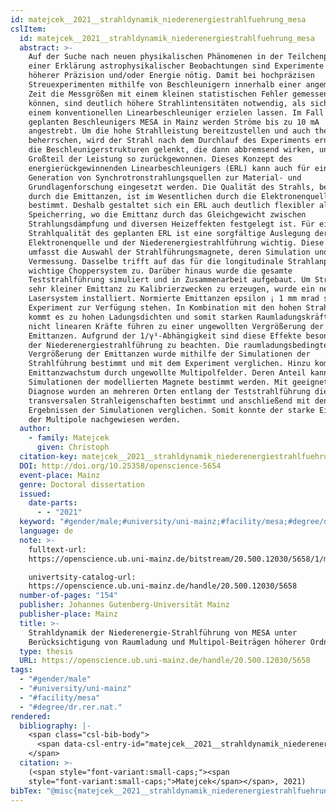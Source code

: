 ```yaml
---
id: matejcek__2021__strahldynamik_niederenergiestrahlfuehrung_mesa
cslItem:
  id: matejcek__2021__strahldynamik_niederenergiestrahlfuehrung_mesa
  abstract: >-
    Auf der Suche nach neuen physikalischen Phänomenen in der Teilchenphysik und
    einer Erklärung astrophysikalischer Beobachtungen sind Experimente mit immer
    höherer Präzision und/oder Energie nötig. Damit bei hochpräzisen
    Streuexperimenten mithilfe von Beschleunigern innerhalb einer angemessenen
    Zeit die Messgrößen mit einem kleinen statistischen Fehler gemessen werden
    können, sind deutlich höhere Strahlintensitäten notwendig, als sich mit
    einem konventionellen Linearbeschleuniger erzielen lassen. Im Fall des
    geplanten Beschleunigers MESA in Mainz werden Ströme bis zu 10 mA
    angestrebt. Um die hohe Strahlleistung bereitzustellen und auch thermisch zu
    beherrschen, wird der Strahl nach dem Durchlauf des Experiments erneut durch
    die Beschleunigerstrukturen gelenkt, die dann abbremsend wirken, und der
    Großteil der Leistung so zurückgewonnen. Dieses Konzept des
    energierückgewinnenden Linearbeschleunigers (ERL) kann auch für eine neue
    Generation von Synchrotronstrahlungsquellen zur Material- und
    Grundlagenforschung eingesetzt werden. Die Qualität des Strahls, beschrieben
    durch die Emittanzen, ist im Wesentlichen durch die Elektronenquelle
    bestimmt. Deshalb gestaltet sich ein ERL auch deutlich flexibler als ein
    Speicherring, wo die Emittanz durch das Gleichgewicht zwischen
    Strahlungsdämpfung und diversen Heizeffekten festgelegt ist. Für eine gute
    Strahlqualität des geplanten ERL ist eine sorgfältige Auslegung der
    Elektronenquelle und der Niederenergiestrahlführung wichtig. Diese Arbeit
    umfasst die Auswahl der Strahlführungsmagnete, deren Simulation und
    Vermessung. Dasselbe trifft auf das für die longitudinale Strahlanpassung
    wichtige Choppersystem zu. Darüber hinaus wurde die gesamte
    Teststrahlführung simuliert und in Zusammenarbeit aufgebaut. Um Strahlen mit
    sehr kleiner Emittanz zu Kalibrierzwecken zu erzeugen, wurde ein neues
    Lasersystem installiert. Normierte Emittanzen epsilon ¡ 1 mm mrad sollen am
    Experiment zur Verfügung stehen. In Kombination mit den hohen Strahlströmen
    kommt es zu hohen Ladungsdichten und somit starken Raumladungskräften. Diese
    nicht linearen Kräfte führen zu einer ungewollten Vergrößerung der
    Emittanzen. Aufgrund der 1/γ³-Abhängigkeit sind diese Effekte besonders in
    der Niederenergiestrahlführung zu beachten. Die raumladungsbedingte
    Vergrößerung der Emittanzen wurde mithilfe der Simulationen der
    Strahlführung bestimmt und mit dem Experiment verglichen. Hinzu kommt das
    Emittanzwachstum durch ungewollte Multipolfelder. Deren Anteil kann mit
    Simulationen der modellierten Magnete bestimmt werden. Mit geeigneter
    Diagnose wurden an mehreren Orten entlang der Teststrahlführung die
    transversalen Strahleigenschaften bestimmt und anschließend mit den
    Ergebnissen der Simulationen verglichen. Somit konnte der starke Einfluss
    der Multipole nachgewiesen werden.
  author:
    - family: Matejcek
      given: Christoph
  citation-key: matejcek__2021__strahldynamik_niederenergiestrahlfuehrung_mesa
  DOI: http://doi.org/10.25358/openscience-5654
  event-place: Mainz
  genre: Doctoral dissertation
  issued:
    date-parts:
      - - "2021"
  keyword: "#gender/male;#university/uni-mainz;#facility/mesa;#degree/dr.rer.nat."
  language: de
  note: >-
    fulltext-url:
    https://openscience.ub.uni-mainz.de/bitstream/20.500.12030/5658/1/matejcek_christoph-strahldynamik_-20210218135741640.pdf

    univertsity-catalog-url:
    https://openscience.ub.uni-mainz.de/handle/20.500.12030/5658
  number-of-pages: "154"
  publisher: Johannes Gutenberg-Universität Mainz
  publisher-place: Mainz
  title: >-
    Strahldynamik der Niederenergie-Strahlführung von MESA unter
    Berücksichtigung von Raumladung und Multipol-Beiträgen höherer Ordnung
  type: thesis
  URL: https://openscience.ub.uni-mainz.de/handle/20.500.12030/5658
tags:
  - "#gender/male"
  - "#university/uni-mainz"
  - "#facility/mesa"
  - "#degree/dr.rer.nat."
rendered:
  bibliography: |-
    <span class="csl-bib-body">
      <span data-csl-entry-id="matejcek__2021__strahldynamik_niederenergiestrahlfuehrung_mesa" class="csl-entry"><span class='author-bib'>Matejcek</span>. <span class='date-bib'>(2021)</span>. <span class='title'><i><b><span style="font-style:normal;">Strahldynamik der Niederenergie-Strahlführung von MESA unter Berücksichtigung von Raumladung und Multipol-Beiträgen höherer Ordnung</span></b></i></span> [Doctoral dissertation, Johannes Gutenberg-Universität Mainz]. <span class='URL'><a href='https://doi.org/http://doi.org/10.25358/openscience-5654'>LINK</a></span></span>
    </span>
  citation: >-
    (<span style="font-variant:small-caps;"><span
    style="font-variant:small-caps;">Matejcek</span></span>, 2021)
bibTex: "@misc{matejcek__2021__strahldynamik_niederenergiestrahlfuehrung_mesa,\n\taddress = {Mainz},\n\tauthor = {Matejcek, Christoph},\n\tdoi = {http://doi.org/10.25358/openscience-5654},\n\tyear = {2021},\n\tnote = {fulltext-url: https://openscience.ub.uni-mainz.de/bitstream/20.500.12030/5658/1/matejcek\\textunderscore{}christoph-strahldynamik\\textunderscore{}-20210218135741640.pdf\nunivertsity-catalog-url: https://openscience.ub.uni-mainz.de/handle/20.500.12030/5658},\n\tschool = {Johannes Gutenberg-Universit{\\\" a}t Mainz},\n\ttitle = {Strahldynamik der {Niederenergie}-{Strahlf}{\\\" u}hrung von {MESA} unter {Ber}{\\\" u}cksichtigung von {Raumladung} und {Multipol}-{Beitr}{\\\" a}gen h{\\\" o}herer {Ordnung}},\n\ttype = {Doctoral dissertation},\n\turl = {https://openscience.ub.uni-mainz.de/handle/20.500.12030/5658},\n}\n\n"
---
```

